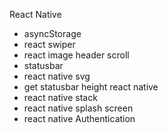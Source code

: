 React Native

- asyncStorage
- react swiper
- react image header scroll
- statusbar
- react native svg
- get statusbar height react native 
- react native stack
- react native splash screen
- react native Authentication
